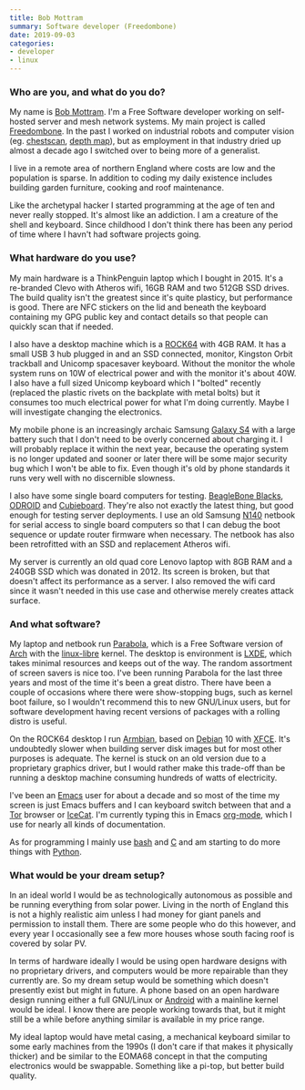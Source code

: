 ```yaml
---
title: Bob Mottram
summary: Software developer (Freedombone) 
date: 2019-09-03
categories:
- developer 
- linux
---
```


### Who are you, and what do you do?

My name is [Bob Mottram](https://twitter.com/motters "Bob's Twitter account."). I'm a Free Software developer working on self-hosted server and mesh network systems. My main project is called [Freedombone][]. In the past I worked on industrial robots and computer vision (eg. [chestscan][], [depth map](https://www.youtube.com/watch?v=Mx_JqLWVwgM "Bob's YouTube video of his depth map of his desktop.")), but as employment in that industry dried up almost a decade ago I switched over to being more of a generalist.

I live in a remote area of northern England where costs are low and the population is sparse. In addition to coding my daily existence includes building garden furniture, cooking and roof maintenance.

Like the archetypal hacker I started programming at the age of ten and never really stopped. It's almost like an addiction. I am a creature of the shell and keyboard. Since childhood I don't think there has been any period of time where I havn't had software projects going.

### What hardware do you use?

My main hardware is a ThinkPenguin laptop which I bought in 2015. It's a re-branded Clevo with Atheros wifi, 16GB RAM and two 512GB SSD drives. The build quality isn't the greatest since it's quite plasticy, but performance is good. There are NFC stickers on the lid and beneath the keyboard containing my GPG public key and contact details so that people can quickly scan that if needed.

I also have a desktop machine which is a [ROCK64][] with 4GB RAM. It has a small USB 3 hub plugged in and an SSD connected, monitor, Kingston Orbit trackball and Unicomp spacesaver keyboard. Without the monitor the whole system runs on 10W of electrical power and with the monitor it's about 40W. I also have a full sized Unicomp keyboard which I "bolted" recently (replaced the plastic rivets on the backplate with metal bolts) but it consumes too much electrical power for what I'm doing currently. Maybe I will investigate changing the electronics.

My mobile phone is an increasingly archaic Samsung [Galaxy S4][galaxy-s4] with a large battery such that I don't need to be overly concerned about charging it. I will probably replace it within the next year, because the operating system is no longer updated and sooner or later there will be some major security bug which I won't be able to fix. Even though it's old by phone standards it runs very well with no discernible slowness.

I also have some single board computers for testing. [BeagleBone Blacks][beaglebone-black], [ODROID][] and [Cubieboard][]. They're also not exactly the latest thing, but good enough for testing server deployments. I use an old Samsung [N140][netbook-n140] netbook for serial access to single board computers so that I can debug the boot sequence or update router firmware when necessary. The netbook has also been retrofitted with an SSD and replacement Atheros wifi.

My server is currently an old quad core Lenovo laptop with 8GB RAM and a 240GB SSD which was donated in 2012. Its screen is broken, but that doesn't affect its performance as a server. I also removed the wifi card since it wasn't needed in this use case and otherwise merely creates attack surface.

### And what software?

My laptop and netbook run [Parabola][], which is a Free Software version of [Arch][arch-linux] with the [linux-libre][] kernel. The desktop is environment is [LXDE][], which takes minimal resources and keeps out of the way. The random assortment of screen savers is nice too. I've been running Parabola for the last three years and most of the time it's been a great distro. There have been a couple of occasions where there were show-stopping bugs, such as kernel boot failure, so I wouldn't recommend this to new GNU/Linux users, but for software development having recent versions of packages with a rolling distro is useful.

On the ROCK64 desktop I run [Armbian][], based on [Debian][] 10 with [XFCE][]. It's undoubtedly slower when building server disk images but for most other purposes is adequate. The kernel is stuck on an old version due to a proprietary graphics driver, but I would rather make this trade-off than be running a desktop machine consuming hundreds of watts of electricity.

I've been an [Emacs][] user for about a decade and so most of the time my screen is just Emacs buffers and I can keyboard switch between that and a [Tor][] browser or [IceCat][]. I'm currently typing this in Emacs [org-mode][], which I use for nearly all kinds of documentation.

As for programming I mainly use [bash][] and [C][] and am starting to do more things with [Python][].

### What would be your dream setup?

In an ideal world I would be as technologically autonomous as possible and be running everything from solar power. Living in the north of England this is not a highly realistic aim unless I had money for giant panels and permission to install them. There are some people who do this however, and every year I occasionally see a few more houses whose south facing roof is covered by solar PV.

In terms of hardware ideally I would be using open hardware designs with no proprietary drivers, and computers would be more repairable than they currently are. So my dream setup would be something which doesn't presently exist but might in future. A phone based on an open hardware design running either a full GNU/Linux or [Android][] with a mainline kernel would be ideal. I know there are people working towards that, but it might still be a while before anything similar is available in my price range.

My ideal laptop would have metal casing, a mechanical keyboard similar to some early machines from the 1990s (I don't care if that makes it physically thicker) and be similar to the EOMA68 concept in that the computing electronics would be swappable. Something like a pi-top, but better build quality.

[android]: https://developers.google.com/android/?csw=1 "A mobile phone platform."
[arch-linux]: https://archlinux.org/ "A Linux distro."
[armbian]: https://en.wikipedia.org/wiki/Armbian "A Linux distribution."
[bash]: http://www.gnu.org/software/bash/ "A terminal shell."
[beaglebone-black]: https://beagleboard.org/black "A tiny development computer."
[c]: https://en.wikipedia.org/wiki/C_(programming_language) "A compiled programming language."
[chestscan]: https://code.freedombone.net/bashrc/chestscan "Software for extracting ribcage images from chest x-rays."
[cubieboard]: https://en.wikipedia.org/wiki/Cubieboard "A single board computer."
[debian]: https://www.debian.org/ "A Linux distribution."
[emacs]: http://www.gnu.org/software/emacs/ "A free open-source text editor."
[freedombone]: http://web.archive.org/web/20220922130740/http://freedombone.net/ "Self-hosted Internet service software."
[galaxy-s4]: http://web.archive.org/web/20160303195928/http://www.samsung.com/global/microsite/galaxys4/ "A 5 inch Android smartphone."
[icecat]: https://www.gnu.org/software/gnuzilla/ "A GNU version of Firefox."
[linux-libre]: https://en.wikipedia.org/wiki/Linux-libre "A Linux kernel."
[lxde]: https://en.wikipedia.org/wiki/LXDE "A Linux desktop environment."
[netbook-n140]: https://www.samsung.com/us/support/computing/windows-laptops/ "A 10.1 inch netbook."
[odroid]: https://en.wikipedia.org/wiki/ODROID "A single board computer."
[org-mode]: https://orgmode.org/ "An Emacs mode for notes and to-do items."
[parabola]: https://en.wikipedia.org/wiki/Parabola_GNU/Linux-libre "A Linux distribution."
[python]: https://www.python.org/ "An interpreted scripting language."
[rock64]: https://www.pine64.org/devices/single-board-computers/rock64/ "A single board computer."
[tor]: https://www.torproject.org/ "A software and network package for protecting your anonymity."
[xfce]: https://www.xfce.org/ "A lightweight UNIX-like desktop environment."
